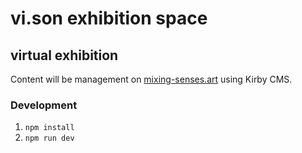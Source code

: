 # vi.son exhibition space
## virtual exhibition

Content will be management on [mixing-senses.art](https://mixing-senses.art)
using Kirby CMS.

### Development
1. `npm install`
2. `npm run dev`
